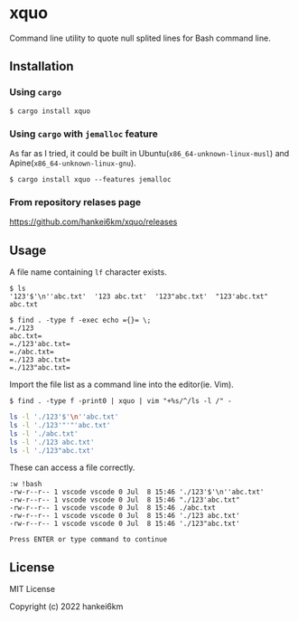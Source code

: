 # xquo

Command line utility to quote null splited lines for Bash command line.

## Installation

### Using `cargo`

```console
$ cargo install xquo
```

### Using `cargo` with `jemalloc` feature

As far as I tried, it could be built in Ubuntu(`x86_64-unknown-linux-musl`) and Apine(`x86_64-unknown-linux-gnu`).

```console
$ cargo install xquo --features jemalloc
```

### From repository relases page

https://github.com/hankei6km/xquo/releases

## Usage

A file name containing `lf` character exists.

```console
$ ls
'123'$'\n''abc.txt'  '123 abc.txt'  '123"abc.txt'  "123'abc.txt"   abc.txt

$ find . -type f -exec echo ={}= \;
=./123
abc.txt=
=./123'abc.txt=
=./abc.txt=
=./123 abc.txt=
=./123"abc.txt=
```

Import the file list as a command line into the editor(ie. Vim).

```console
$ find . -type f -print0 | xquo | vim "+%s/^/ls -l /" -
```

```bash
ls -l './123'$'\n''abc.txt'
ls -l './123'"'"'abc.txt'
ls -l './abc.txt'
ls -l './123 abc.txt'
ls -l './123"abc.txt'
```

These can access a file correctly.

```text
:w !bash
-rw-r--r-- 1 vscode vscode 0 Jul  8 15:46 './123'$'\n''abc.txt'
-rw-r--r-- 1 vscode vscode 0 Jul  8 15:46 "./123'abc.txt"
-rw-r--r-- 1 vscode vscode 0 Jul  8 15:46 ./abc.txt
-rw-r--r-- 1 vscode vscode 0 Jul  8 15:46 './123 abc.txt'
-rw-r--r-- 1 vscode vscode 0 Jul  8 15:46 './123"abc.txt'

Press ENTER or type command to continue
```

## License

MIT License

Copyright (c) 2022 hankei6km
